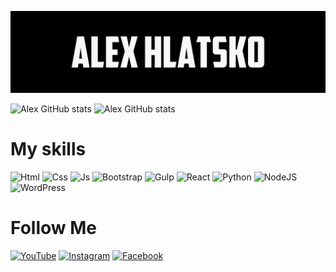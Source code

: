 ![Header](https://github.com/Alex-Hlatsko/Alex-Hlatsko/blob/main/assets/_header.jpg)

![Alex GitHub stats](https://github-readme-stats.vercel.app/api?username=alex-hlatsko&show_icons=true&theme=radical&bg_color=161616&title_color=FFFFFF&icon_color=23F6EA&text_color=FFFFFF&border_color=23F6EA)
![Alex GitHub stats](https://github-readme-stats.vercel.app/api/top-langs/?username=alex-hlatsko&layout=compact&langs_count=10&theme=radical&bg_color=161616&title_color=FFFFFF&icon_color=23F6EA&text_color=FFFFFF&border_color=23F6EA)


# My skills
![Html](https://img.shields.io/badge/-html-161616?style=for-the-badge&logo=html&logoColor=FFFFFF)
![Css](https://img.shields.io/badge/-css-161616?style=for-the-badge&logo=Style&logoColor=FFFFFF)
![Js](https://img.shields.io/badge/-Js-161616?style=for-the-badge&logo=JavaScript&logoColor=23F6EA)
![Bootstrap](https://img.shields.io/badge/-bootstrap-161616?style=for-the-badge&logo=bootstrap&logoColor=23F6EA)
![Gulp](https://img.shields.io/badge/-gulp-161616?style=for-the-badge&logo=gulp&logoColor=23F6EA)
![React](https://img.shields.io/badge/-react-161616?style=for-the-badge&logo=react&logoColor=23F6EA)
![Python](https://img.shields.io/badge/-python-161616?style=for-the-badge&logo=python&logoColor=23F6EA)
![NodeJS](https://img.shields.io/badge/-node-161616?style=for-the-badge&logo=node.js&logoColor=23F6EA)
![WordPress](https://img.shields.io/badge/-WordPress-161616?style=for-the-badge&logo=wordpress&logoColor=23F6EA)


# Follow Me
[![YouTube](https://img.shields.io/badge/-youtube-161616?style=for-the-badge&logo=youtube&logoColor=23F6EA)](https://www.youtube.com/channel/UCZ_7V0VWKwrtseVedx_H4Ag)
[![Instagram](https://img.shields.io/badge/-instagram-161616?style=for-the-badge&logo=instagram&logoColor=23F6EA)](https://www.instagram.com/alex_hlatsko/)
[![Facebook](https://img.shields.io/badge/-facebook-161616?style=for-the-badge&logo=facebook&logoColor=23F6EA)](https://www.facebook.com/alexey.hlatsko/)
